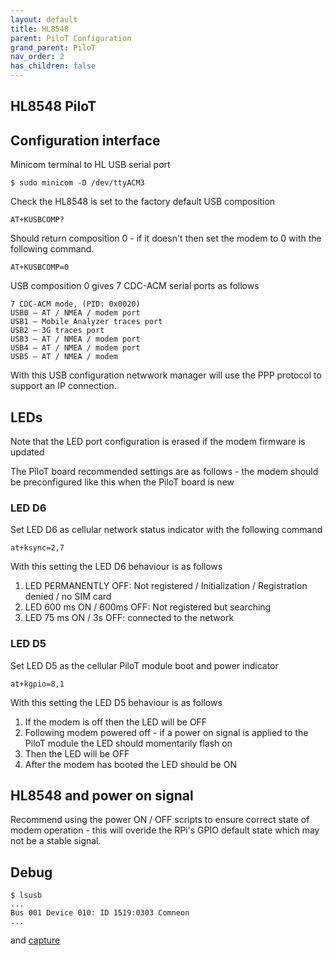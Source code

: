 ```yaml
---
layout: default
title: HL8548
parent: PiloT Configuration
grand_parent: PiloT
nav_order: 2
has_children: false
---
```


## HL8548 PiloT

## Configuration interface

Minicom terminal to HL USB serial port
```
$ sudo minicom -D /dev/ttyACM3
```
Check the HL8548 is set to the factory default USB composition
```
AT+KUSBCOMP?
```
Should return composition 0 - if it doesn't then set the modem to 0 with the following command.

```
AT+KUSBCOMP=0
```
USB composition 0 gives 7 CDC-ACM serial ports as follows
```
7 CDC-ACM mode, (PID: 0x0020)
USB0 – AT / NMEA / modem port
USB1 – Mobile Analyzer traces port
USB2 – 3G traces port
USB3 – AT / NMEA / modem port
USB4 – AT / NMEA / modem port
USB5 – AT / NMEA / modem
```
With this USB configuration netwwork manager will use the PPP protocol to support an IP connection. 


## LEDs
Note that the LED port configuration is erased if the modem firmware is updated

The PiloT board recommended settings are as follows - the modem should be preconfigured
 like this when the PiloT board is new

### LED D6
Set LED D6 as cellular network status indicator with the following command
```
at+ksync=2,7
```

With this setting the LED D6 behaviour is as follows

1. LED PERMANENTLY OFF: Not registered / Initialization / Registration denied / no SIM card
1. LED 600 ms ON / 600ms OFF: Not registered but searching 
1. LED 75 ms ON / 3s OFF: connected to the network

### LED D5
Set LED D5 as the cellular PiloT module boot and power indicator  
```
at+kgpio=8,1
```

With this setting the LED D5 behaviour is as follows
1. If the modem is off then the LED will be OFF
1. Following modem powered off - if a power on signal is applied to the PiloT module 
the LED should momentarily flash on
1. Then the LED will be OFF
1. After the modem has booted the LED should be ON

## HL8548 and power on signal

Recommend using the power ON / OFF scripts to ensure correct state of modem operation - this will 
overide the RPi's GPIO default state which may not be a stable signal.


## Debug
```
$ lsusb
...
Bus 001 Device 010: ID 1519:0303 Comneon 
...
```
and
[capture](./capture_HL8548networkManager.md)

